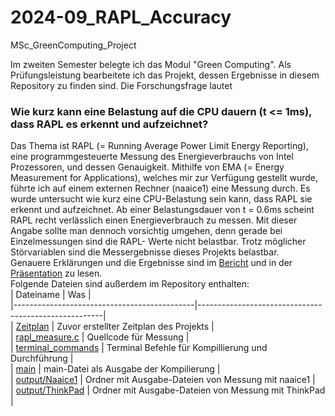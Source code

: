 # 2024-09_RAPL_Accuracy
MSc_GreenComputing_Project

Im zweiten Semester belegte ich das Modul "Green Computing". Als Prüfungsleistung bearbeitete ich das Projekt, dessen Ergebnisse in diesem Repository zu finden sind. Die Forschungsfrage lautet
### Wie kurz kann eine Belastung auf die CPU dauern (t <= 1ms), dass RAPL es erkennt und aufzeichnet?
Das Thema ist RAPL (= Running Average Power Limit Energy Reporting), eine programmgesteuerte Messung des Energieverbrauchs von Intel Prozessoren, und dessen Genauigkeit. Mithilfe von EMA (= Energy Measurement for Applications), welches mir zur Verfügung gestellt wurde, führte ich auf einem externen Rechner (naaice1) eine Messung durch. Es wurde untersucht wie kurz eine CPU-Belastung sein kann, dass RAPL sie erkennt und aufzeichnet. Ab einer Belastungsdauer von t = 0.6ms scheint RAPL recht verlässlich einen Energieverbrauch zu messen. Mit dieser Angabe sollte man dennoch vorsichtig umgehen, denn gerade bei Einzelmessungen sind die RAPL- Werte nicht belastbar. Trotz möglicher Störvariablen sind die Messergebnisse dieses Projekts belastbar.  
Genauere Erklärungen und die Ergebnisse sind im [Bericht](Dokumentation/Bericht.pdf) und in der [Präsentation](Dokumentation/Präsentation.pdf) zu lesen.  
Folgende Dateien sind außerdem im Repository enthalten:  
| Dateiname                                   | Was                                                  |  
|---------------------------------------------|------------------------------------------------------|  
| [Zeitplan](Dokumentation/Zeitplan.pdf)      | Zuvor erstellter Zeitplan des Projekts               |  
| [rapl_measure.c](code/rapl_measure.c)       | Quellcode für Messung                               |  
| [terminal_commands](code/terminal_commands) | Terminal Befehle für Kompillierung und Durchführung  |  
| [main](code/main)                           | main-Datei als Ausgabe der Kompilierung              |  
| [output/Naaice1](output/Naaice1)            | Ordner mit Ausgabe-Dateien von Messung mit naaice1   |  
| [output/ThinkPad](output/ThinkPad)          | Ordner mit Ausgabe-Dateien von Messung mit ThinkPad  | 
